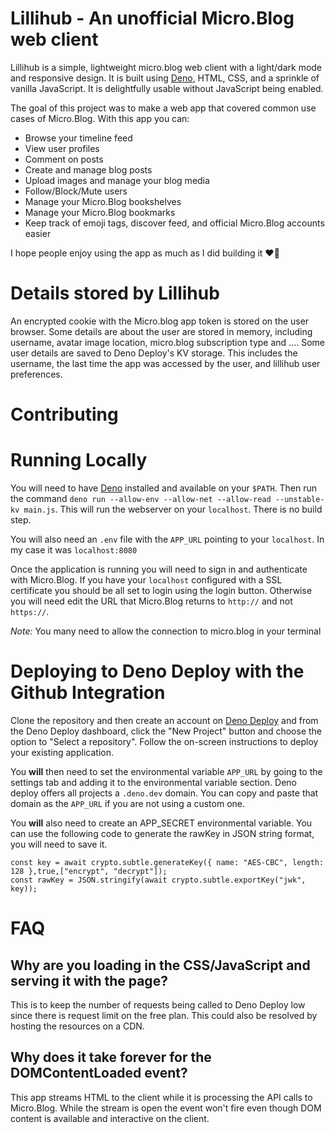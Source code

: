 # Lillihub - An unofficial Micro.Blog web client
Lillihub is a simple, lightweight micro.blog web client with a light/dark mode and responsive design. It is built using [Deno](https://deno.com/), HTML, CSS, and a sprinkle of vanilla JavaScript. It is delightfully usable without JavaScript being enabled.

The goal of this project was to make a web app that covered common use cases of Micro.Blog. With this app you can:
    
- Browse your timeline feed
- View user profiles
- Comment on posts
- Create and manage blog posts
- Upload images and manage your blog media
- Follow/Block/Mute users
- Manage your Micro.Blog bookshelves
- Manage your Micro.Blog bookmarks
- Keep track of emoji tags, discover feed, and official Micro.Blog accounts easier

I hope people enjoy using the app as much as I did building it ❤️🐸

# Details stored by Lillihub

An encrypted cookie with the Micro.blog app token is stored on the user browser. 
Some details are about the user are stored in memory, including username, avatar image location, micro.blog subscription type and ....
Some user details are saved to Deno Deploy's KV storage. This includes the username, the last time the app was accessed by the user, and lillihub user preferences.

# Contributing


# Running Locally
You will need to have [Deno](https://deno.com/) installed and available on your `$PATH`. Then run the command `deno run --allow-env --allow-net --allow-read --unstable-kv main.js`. This will run the webserver on your `localhost`. There is no build step.

You will also need an `.env` file with the `APP_URL` pointing to your `localhost`. In my case it was
`localhost:8080`

Once the application is running you will need to sign in and authenticate with Micro.Blog. If you have your `localhost` configured with a SSL certificate you should be all set to login using the login button.
Otherwise you will need edit the URL that Micro.Blog returns to `http://` and not `https://`.

*Note:* You many need to allow the connection to micro.blog in your terminal

# Deploying to Deno Deploy with the Github Integration
Clone the repository and then create an account on [Deno Deploy](https://deno.com/deploy) and from the Deno Deploy dashboard, 
click the "New Project" button and choose the option to "Select a repository". Follow the on-screen instructions to deploy your existing application.

You **will** then need to set the environmental variable `APP_URL` by going to the settings tab and adding it to the environmental variable section.
Deno deploy offers all projects a `.deno.dev` domain. You can copy and paste that domain as the `APP_URL` if you are not
using a custom one.

You **will** also need to create an APP_SECRET environmental variable. You can use the following code to generate the rawKey in JSON string format, you will need to save it.

```
const key = await crypto.subtle.generateKey({ name: "AES-CBC", length: 128 },true,["encrypt", "decrypt"]);
const rawKey = JSON.stringify(await crypto.subtle.exportKey("jwk", key));
```

# FAQ

## Why are you loading in the CSS/JavaScript and serving it with the page?
This is to keep the number of requests being called to Deno Deploy low since there is request limit on the free plan. This could also be resolved by hosting the resources on a CDN. 

## Why does it take forever for the DOMContentLoaded event?
This app streams HTML to the client while it is processing the API calls to Micro.Blog. While the stream is open the event won't fire even though DOM content is available and interactive on the client. 